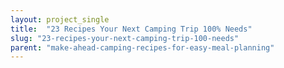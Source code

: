 ```yaml
---
layout: project_single
title:  "23 Recipes Your Next Camping Trip 100% Needs"
slug: "23-recipes-your-next-camping-trip-100-needs"
parent: "make-ahead-camping-recipes-for-easy-meal-planning"
---
```

 